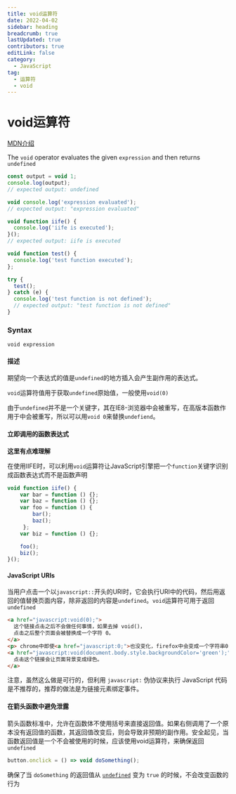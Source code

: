 ```yaml
---
title: void运算符
date: 2022-04-02
sidebar: heading
breadcrumb: true
lastUpdated: true
contributors: true
editLink: false
category:
  - JavaScript
tag:
  - 运算符
  - void
---
```

# void运算符

[MDN介绍](https://developer.mozilla.org/en-US/docs/Web/JavaScript/Reference/Operators/void)

The `void` operator evaluates the given `expression` and then returns `undefined`

```javascript
const output = void 1;
console.log(output);
// expected output: undefined

void console.log('expression evaluated');
// expected output: "expression evaluated"

void function iife() {
  console.log('iife is executed');
}();
// expected output: iife is executed

void function test() {
  console.log('test function executed');
};

try {
  test();
} catch (e) {
  console.log('test function is not defined');
  // expected output: "test function is not defined"
}

```

### Syntax

`void expression`

#### 描述

期望向一个表达式的值是`undefined`的地方插入会产生副作用的表达式。

`void`运算符值用于获取`undefined`原始值，一般使用`void(0)`

由于`undefined`并不是一个关键字，其在IE8-浏览器中会被重写，在高版本函数作用于中会被重写，所以可以用`void 0`来替换`undefiend`。

#### 立即调用的函数表达式

**这里有点难理解**

在使用IIFE时，可以利用`void`运算符让JavaScript引擎把一个`function`关键字识别成函数表达式而不是函数声明

```javascript
void function iife() {
    var bar = function () {};
    var baz = function () {};
    var foo = function () {
        bar();
        baz();
     };
    var biz = function () {};

    foo();
    biz();
}();
```

#### JavaScript URIs

当用户点击一个以`javascript::`开头的URI时，它会执行URI中的代码，然后用返回的值替换页面内容，除非返回的内容是`undefined`。`void`运算符可用于返回`undefined`

```html
<a href="javascript:void(0);">
  这个链接点击之后不会做任何事情，如果去掉 void()，
  点击之后整个页面会被替换成一个字符 0。
</a>
<p> chrome中即使<a href="javascript:0;">也没变化，firefox中会变成一个字符串0 </p>
<a href="javascript:void(document.body.style.backgroundColor='green');">
  点击这个链接会让页面背景变成绿色。
</a>
```



注意，虽然这么做是可行的，但利用 `javascript:` 伪协议来执行 JavaScript 代码是不推荐的，推荐的做法是为链接元素绑定事件。

#### 在箭头函数中避免泄露

箭头函数标准中，允许在函数体不使用括号来直接返回值。如果右侧调用了一个原本没有返回值的函数，其返回值改变后，则会导致非预期的副作用。安全起见，当函数返回值是一个不会被使用的时候，应该使用void运算符，来确保返回`undefined`

```javascript
button.onclick = () => void doSomething();
```

确保了当 `doSomething` 的返回值从 [`undefined`](https://developer.mozilla.org/zh-CN/docs/Web/JavaScript/Reference/Global_Objects/undefined) 变为 `true` 的时候，不会改变函数的行为

